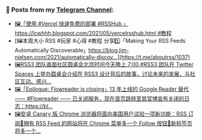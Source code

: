 ### 📰 Posts from my [Telegram Channel](https://t.me/s/aboutrss):
<!-- BLOG-POST-LIST:START -->
- [🖼「使用 #Vercel 快速免费的部署 #RSSHub 」https://lcwhhh.blogspot.com/2021/05/vercelrsshub.html #教程](https://t.me/aboutrss/1038)
- [🖼本周大小 RSS #玩家 #心得 #教程 分享1️⃣「Making Your RSS Feeds Automatically Discoverable」https://blog.jim-nielsen.com/2021/automatically-discov...](https://t.me/aboutrss/1037)
- [🖼RSS3 团队直面社区圆桌会北京时间今天晚上 7:00 #RSS3 团队在 Twitter Spaces 上举办圆桌会介绍在 RSS3 设计背后的故事，讨论未来的发展，与社区互动。感兴...](https://t.me/aboutrss/1036)
- [🖼「Epilogue: Flowreader is closing」13 年上线的 Google Reader 替代 —— #Flowreader —— 已关闭服务，现在首页跳转至其官博宣布关闭的日志：https://bl...](https://t.me/aboutrss/1035)
- [🖼安卓 Canary 版  Chrome 浏览器将面向美国用户试验一项新功能：RSS 订阅🔸拥有 RSS Feed 的网站将在 Chrome 菜单多一个 Follow 按钮🔸新标签页将多一个...](https://t.me/aboutrss/1034)
<!-- BLOG-POST-LIST:END -->

<!--
**AboutRSS/AboutRSS** is a ✨ _special_ ✨ repository because its `README.md` (this file) appears on your GitHub profile.

Here are some ideas to get you started:

- 🔭 I’m currently working on ...
- 🌱 I’m currently learning ...
- 👯 I’m looking to collaborate on ...
- 🤔 I’m looking for help with ...
- 💬 Ask me about ...
- 📫 How to reach me: ...
- 😄 Pronouns: ...
- ⚡ Fun fact: ...
-->
